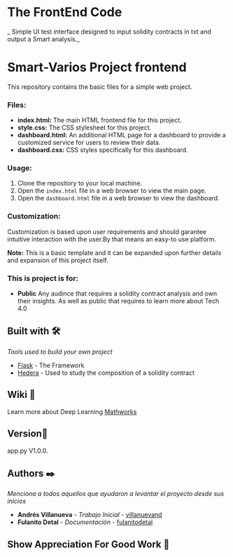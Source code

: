 # The FrontEnd Code

_ Simple UI test interface designed to input solidity contracts in txt and output a Smart analysis._

# Smart-Varios Project frontend

This repository contains the basic files for a simple web project.

### Files:
* **index.html:** The main HTML frontend file for this project.
* **style.css:** The CSS stylesheet for this project.
* **dashboard.html:** An additional HTML page for a dashboard to provide a customized service for users to review their data.
* **dashboard.css:** CSS styles specifically for this dashboard.

### Usage:
1. Clone the repository to your local machine.
2. Open the `index.html` file in a web browser to view the main page.
3. Open the `dashboard.html` file in a web browser to view the dashboard.

### Customization:
Customization is based upon user requirements and should garantee intuitive interaction with the user.By that means an easy-to use platform.

**Note:** This is a basic template and it can be expanded upon further details and expansion of this project itself.

### This is project is for:
* **Public** Any audince that requires a solidity contract analysis and own their insights. As well as public that requires to learn more about Tech 4.0




## Built with 🛠️

_Tools used to build your own project_

* [Flask](https://flask.palletsprojects.com/en/3.0.x/) - The Framework
* [Hedera](https://hedera.com/learning/smart-contracts/smart-contract-security#:~:text=Smart%20contract%20security%20refers%20to,or%20interacting%20with%20smart%20contracts) - Used to study the composition of a solidity contract


## Wiki 📖

Learn more about Deep Learning [Mathworks](https://www.mathworks.com/discovery/deep-learning.html)

## Version📌

app.py V1.0.0.

## Authors ✒️

_Menciona a todos aquellos que ayudaron a levantar el proyecto desde sus inicios_

* **Andrés Villanueva** - *Trabajo Inicial* - [villanuevand](https://github.com/villanuevand)
* **Fulanito Detal** - *Documentación* - [fulanitodetal](#fulanito-de-tal)



## Show Appreciation For Good Work 🎁
